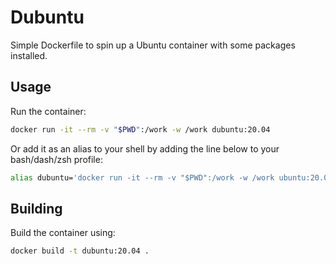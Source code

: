 # Dubuntu

Simple Dockerfile to spin up a Ubuntu container with some packages installed.

## Usage

Run the container:

```bash
docker run -it --rm -v "$PWD":/work -w /work dubuntu:20.04
```

Or add it as an alias to your shell by adding the line below to your bash/dash/zsh profile:
```bash
alias dubuntu='docker run -it --rm -v "$PWD":/work -w /work ubuntu:20.04'
```

## Building

Build the container using:
```bash
docker build -t dubuntu:20.04 .
```
